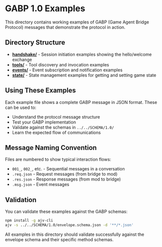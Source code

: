 # GABP 1.0 Examples

This directory contains working examples of GABP (Game Agent Bridge Protocol) messages that demonstrate the protocol in action.

## Directory Structure

- **[handshake/](handshake/)** - Session initiation examples showing the hello/welcome exchange
- **[tools/](tools/)** - Tool discovery and invocation examples
- **[events/](events/)** - Event subscription and notification examples  
- **[state/](state/)** - State management examples for getting and setting game state

## Using These Examples

Each example file shows a complete GABP message in JSON format. These can be used to:

- Understand the protocol message structure
- Test your GABP implementation
- Validate against the schemas in `../../SCHEMA/1.0/`
- Learn the expected flow of communications

## Message Naming Convention

Files are numbered to show typical interaction flows:
- `001_`, `002_`, etc. - Sequential messages in a conversation
- `.req.json` - Request messages (from bridge to mod)
- `.res.json` - Response messages (from mod to bridge)
- `.msg.json` - Event messages

## Validation

You can validate these examples against the GABP schemas:

```bash
npm install -g ajv-cli
ajv -s ../../SCHEMA/1.0/envelope.schema.json -d '**/*.json'
```

All examples in this directory should validate successfully against the envelope schema and their specific method schemas.